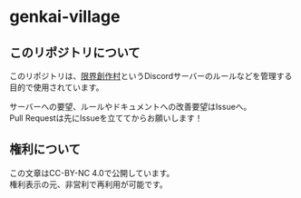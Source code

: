 # genkai-village

## このリポジトリについて

このリポジトリは、[限界創作村](https://discord.gg/cVQZaxp)というDiscordサーバーのルールなどを管理する目的で使用されています。     

サーバーへの要望、ルールやドキュメントへの改善要望はIssueへ。       
Pull Requestは先にIssueを立ててからお願いします！

## 権利について

この文章はCC-BY-NC 4.0で公開しています。        
権利表示の元、非営利で再利用が可能です。